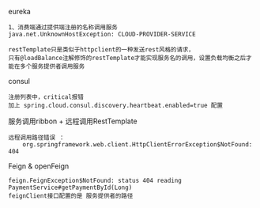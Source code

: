eureka

    1、消费端通过提供端注册的名称调用服务
    java.net.UnknownHostException: CLOUD-PROVIDER-SERVICE
    
    restTemplate只是类似于httpclient的一种发送rest风格的请求，
    只有@loadBalance注解修饰的restTemplate才能实现服务名的调用，设置负载均衡之后才能在多个服务提供者调用服务
    
    
consul
    
    注册列表中，critical报错
    加上 spring.cloud.consul.discovery.heartbeat.enabled=true 配置
    
服务调用ribbon + 远程调用RestTemplate

    远程调用路径错误 ：
        org.springframework.web.client.HttpClientErrorException$NotFound: 404

Feign & openFeign

    feign.FeignException$NotFound: status 404 reading PaymentService#getPaymentById(Long)
    feignClient接口配置的是 服务提供者的路径